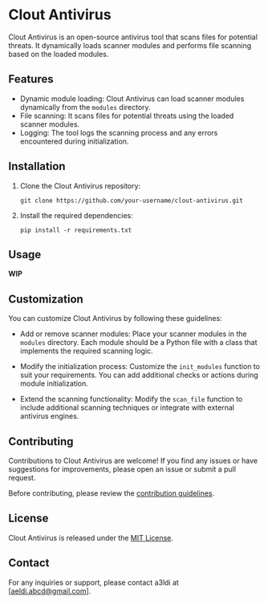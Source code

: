 # Clout Antivirus

Clout Antivirus is an open-source antivirus tool that scans files for potential threats. It dynamically loads scanner modules and performs file scanning based on the loaded modules.

## Features

- Dynamic module loading: Clout Antivirus can load scanner modules dynamically from the `modules` directory.
- File scanning: It scans files for potential threats using the loaded scanner modules.
- Logging: The tool logs the scanning process and any errors encountered during initialization.

## Installation

1. Clone the Clout Antivirus repository:

   ```shell
   git clone https://github.com/your-username/clout-antivirus.git
   ```

2. Install the required dependencies:

   ```shell
   pip install -r requirements.txt
   ```

## Usage

**WIP**

## Customization

You can customize Clout Antivirus by following these guidelines:

- Add or remove scanner modules: Place your scanner modules in the `modules` directory. Each module should be a Python file with a class that implements the required scanning logic.

- Modify the initialization process: Customize the `init_modules` function to suit your requirements. You can add additional checks or actions during module initialization.

- Extend the scanning functionality: Modify the `scan_file` function to include additional scanning techniques or integrate with external antivirus engines.

## Contributing

Contributions to Clout Antivirus are welcome! If you find any issues or have suggestions for improvements, please open an issue or submit a pull request.

Before contributing, please review the [contribution guidelines](CONTRIBUTING.md).

## License

Clout Antivirus is released under the [MIT License](LICENSE).



## Contact

For any inquiries or support, please contact a3ldi at [aeldi.abcd@gmail.com].

